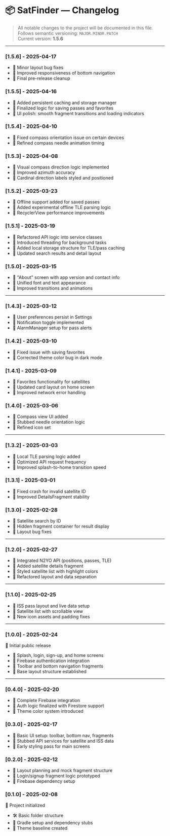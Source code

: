 # 📦 SatFinder — Changelog

> All notable changes to the project will be documented in this file.  
> Follows semantic versioning: `MAJOR.MINOR.PATCH`  
> Current version: **1.5.6**

---

### [1.5.6] - 2025-04-17  
- 🐛 Minor layout bug fixes  
- 🔧 Improved responsiveness of bottom navigation  
- 🔧 Final pre-release cleanup  

### [1.5.5] - 2025-04-16  
- 🚀 Added persistent caching and storage manager  
- 🔧 Finalized logic for saving passes and favorites  
- 🎨 UI polish: smooth fragment transitions and loading indicators  

### [1.5.4] - 2025-04-10  
- 🐛 Fixed compass orientation issue on certain devices  
- 🔧 Refined compass needle animation timing  

### [1.5.3] - 2025-04-08  
- 🚀 Visual compass direction logic implemented  
- 🔧 Improved azimuth accuracy  
- 🎨 Cardinal direction labels styled and positioned  

### [1.5.2] - 2025-03-23  
- 🚀 Offline support added for saved passes  
- 🧪 Added experimental offline TLE parsing logic  
- 🔧 RecyclerView performance improvements  

### [1.5.1] - 2025-03-19  
- 🔧 Refactored API logic into service classes  
- 🔧 Introduced threading for background tasks  
- 🔧 Added local storage structure for TLE/pass caching  
- 🎨 Updated search results and detail layout  

### [1.5.0] - 2025-03-15  
- 🚀 "About" screen with app version and contact info  
- 🔧 Unified font and text appearance  
- 🎨 Improved transitions and animations  

---

### [1.4.3] - 2025-03-12  
- 🚀 User preferences persist in Settings  
- 🚀 Notification toggle implemented  
- 🔧 AlarmManager setup for pass alerts  

### [1.4.2] - 2025-03-10  
- 🐛 Fixed issue with saving favorites  
- 🎨 Corrected theme color bug in dark mode  

### [1.4.1] - 2025-03-09  
- 🚀 Favorites functionality for satellites  
- 🔧 Updated card layout on home screen  
- 🔧 Improved network error handling  

### [1.4.0] - 2025-03-06  
- 🚀 Compass view UI added  
- 🔧 Stubbed needle orientation logic  
- 🎨 Refined icon set  

---

### [1.3.2] - 2025-03-03  
- 🚀 Local TLE parsing logic added  
- 🔧 Optimized API request frequency  
- 🔧 Improved splash-to-home transition speed  

### [1.3.1] - 2025-03-01  
- 🐛 Fixed crash for invalid satellite ID  
- 🔧 Improved DetailsFragment stability  

### [1.3.0] - 2025-02-28  
- 🚀 Satellite search by ID  
- 🔧 Hidden fragment container for result display  
- 🔧 Layout bug fixes  

---

### [1.2.0] - 2025-02-27  
- 🚀 Integrated N2YO API (positions, passes, TLE)  
- 🚀 Added satellite details fragment  
- 🎨 Styled satellite list with highlight colors  
- 🔧 Refactored layout and data separation  

---

### [1.1.0] - 2025-02-25  
- 🚀 ISS pass layout and live data setup  
- 🚀 Satellite list with scrollable view  
- 🔧 New icon assets and padding fixes  

---

### [1.0.0] - 2025-02-24  
🎉 Initial public release  
- 🚀 Splash, login, sign-up, and home screens  
- 🚀 Firebase authentication integration  
- 🔧 Toolbar and bottom navigation fragments  
- 🔧 Base layout structure established  

---

### [0.4.0] - 2025-02-20  
- 🚀 Complete Firebase integration  
- 🔧 Auth logic finalized with Firestore support  
- 🔧 Theme color system introduced  

### [0.3.0] - 2025-02-17  
- 🚀 Basic UI setup: toolbar, bottom nav, fragments  
- 🔧 Stubbed API services for satellite and ISS data  
- 🎨 Early styling pass for main screens  

### [0.2.0] - 2025-02-12  
- 🚀 Layout planning and mock fragment structure  
- 🔧 Login/signup fragment logic prototyped  
- 🔧 Firebase dependency setup  

### [0.1.0] - 2025-02-08  
🧪 Project initialized  
- 🛠️ Basic folder structure  
- 🔧 Gradle setup and dependency stubs  
- 🎨 Theme baseline created  
